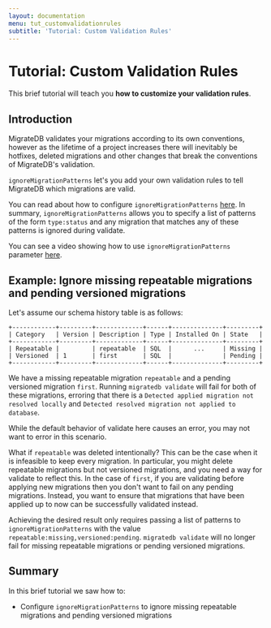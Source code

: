 ```yaml
---
layout: documentation
menu: tut_customvalidationrules
subtitle: 'Tutorial: Custom Validation Rules'
---
```


# Tutorial: Custom Validation Rules

This brief tutorial will teach you **how to customize your validation rules**.

## Introduction

MigrateDB validates your migrations according to its own conventions, however as the lifetime of a project increases
there will inevitably be hotfixes, deleted migrations and other changes that break the conventions of MigrateDB's
validation.

`ignoreMigrationPatterns` let's you add your own validation rules to tell MigrateDB which migrations are valid.

You can read about how to
configure `ignoreMigrationPatterns` [here](/documentation/configuration/parameters/ignoreMigrationPatterns). In
summary, `ignoreMigrationPatterns` allows you to specify a list of patterns of the form `type:status` and any migration
that matches any of these patterns is ignored during validate.

You can see a video showing how to use `ignoreMigrationPatterns`
parameter [here](/blog/customize-validation-rules-with-ignoremigrationpatterns).

## Example: Ignore missing repeatable migrations and pending versioned migrations

Let's assume our schema history table is as follows:

```
+------------+---------+-------------+------+--------------+---------+
| Category   | Version | Description | Type | Installed On | State   |
+------------+---------+-------------+------+--------------+---------+
| Repeatable |         | repeatable  | SQL  |      ...     | Missing |
| Versioned  | 1       | first       | SQL  |              | Pending |
+------------+---------+-------------+------+--------------+---------+
```

We have a missing repeatable migration `repeatable` and a pending versioned migration `first`.
Running `migratedb validate` will fail for both of these migrations, erroring that there is
a `Detected applied migration not resolved locally` and `Detected resolved migration not applied to database`.

While the default behavior of validate here causes an error, you may not want to error in this scenario.

What if `repeatable` was deleted intentionally? This can be the case when it is infeasible to keep every migration. In
particular, you might delete repeatable migrations but not versioned migrations, and you need a way for validate to
reflect this. In the case of `first`, if you are validating before applying new migrations then you don't want to fail
on any pending migrations. Instead, you want to ensure that migrations that have been applied up to now can be
successfully validated instead.

Achieving the desired result only requires passing a list of patterns to `ignoreMigrationPatterns` with the
value `repeatable:missing,versioned:pending`. `migratedb validate` will no longer fail for missing repeatable migrations
or pending versioned migrations.

## Summary

In this brief tutorial we saw how to:

- Configure `ignoreMigrationPatterns` to ignore missing repeatable migrations and pending versioned migrations
